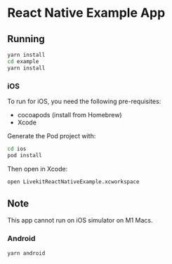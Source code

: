 # React Native Example App

## Running

```sh
yarn install
cd example
yarn install
```

### iOS

To run for iOS, you need the following pre-requisites:

* cocoapods (install from Homebrew)
* Xcode

Generate the Pod project with:

```sh
cd ios
pod install
```

Then open in Xcode:

```sh
open LivekitReactNativeExample.xcworkspace
```

## Note

This app cannot run on iOS simulator on M1 Macs.

### Android

```sh
yarn android
```
